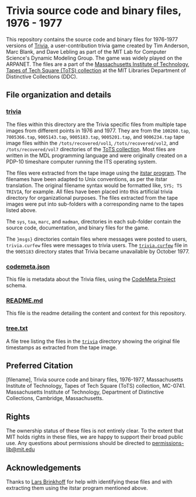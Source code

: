 # Trivia source code and binary files, 1976 - 1977
This repository contains the source code and binary files for 1976-1977 versions of [Trivia](https://alum.mit.edu/slice/even-more-groundbreaking-alumni-developed-video-games), a user-contribution trivia game created by Tim Anderson, Marc Blank, and Dave Lebling as part of the MIT Lab for Computer Science's Dynamic Modeling Group. The game was widely played on the ARPANET. The files are a part of the [Massachusetts Institute of Technology, Tapes of Tech Square (ToTS) collection](https://archivesspace.mit.edu/repositories/2/resources/1265) at the MIT Libraries Department of Distinctive Collections (DDC).
## File organization and details
### [trivia](../main/trivia)
The files within this directory are the Trivia specific files from multiple tape images from different points in 1976 and 1977. They are from the ```100260.tap```, ```7005366.tap```, ```9005143.tap```, ```9005183.tap```, ```9005201.tap```, and ```9006234.tap``` tape image files within the ```/tots/recovered/vol1```, ```/tots/recovered/vol2```, and ```/tots/recovered/vol7``` directories of the [ToTS collection](https://archivesspace.mit.edu/repositories/2/resources/1265). Most files are written in the MDL programming language and were originally created on a PDP-10 timeshare computer running the ITS operating system.

The files were extracted from the tape image using the [itstar program](https://github.com/PDP-10/itstar). The filenames have been adapted to Unix conventions, as per the itstar translation. The original filename syntax would be formatted like, ```SYS; TS TRIVIA```, for example. All files have been placed into this artificial trivia directory for organizational purposes. The files extracted from the tape images were put into sub-folders with a corresponding name to the tapes listed above.

The ```sys```, ```taa```, ```marc```, and ```madman```, directories in each sub-folder contain the source code, documentation, and binary files for the game.

The ```}msgs}``` directories contain files where messages were posted to users, ```trivia.curfew``` files were messages to trivia users. The [```trivia.curfew```](../main/trivia/9005201/}msgs}/trivia.curfew) file in the ```9005183``` directory states that Trivia became unavailable by October 1977.

### [codemeta.json](../main/codemeta.json)
This file is metadata about the Trivia files, using the [CodeMeta Project](https://codemeta.github.io/) schema.
### [README.md](../main/README.md)
This file is the readme detailing the content and context for this repository.
### [tree.txt](../main/tree.txt)
A file tree listing the files in the [```trivia```](../main/trivia) directory showing the original file timestamps as extracted from the tape image.

## Preferred Citation
[filename], Trivia source code and binary files, 1976-1977, Massachusetts Institute of Technology, Tapes of Tech Square (ToTS) collection, MC-0741. Massachusetts Institute of Technology, Department of Distinctive Collections, Cambridge, Massachusetts.
## Rights
The ownership status of these files is not entirely clear. To the extent that MIT holds rights in these files, we are happy to support their broad public use.  Any questions about permissions should be directed to [permissions-lib@mit.edu](mailto:permissions-lib@mit.edu)
## Acknowledgements
Thanks to [Lars Brinkhoff](https://github.com/larsbrinkhoff) for help with identifying these files and with extracting them using the itstar program mentioned above.
